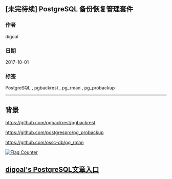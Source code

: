 ## [未完待续] PostgreSQL 备份恢复管理套件
    
### 作者    
digoal    
    
### 日期    
2017-10-01    
    
### 标签    
PostgreSQL , pgbackrest , pg_rman , pg_probackup    
    
----    
    
## 背景    

https://github.com/pgbackrest/pgbackrest

https://github.com/postgrespro/pg_probackup

https://github.com/ossc-db/pg_rman


  
<a rel="nofollow" href="http://info.flagcounter.com/h9V1"  ><img src="http://s03.flagcounter.com/count/h9V1/bg_FFFFFF/txt_000000/border_CCCCCC/columns_2/maxflags_12/viewers_0/labels_0/pageviews_0/flags_0/"  alt="Flag Counter"  border="0"  ></a>  
  
  
  
  
## [digoal's PostgreSQL文章入口](https://github.com/digoal/blog/blob/master/README.md "22709685feb7cab07d30f30387f0a9ae")
  
